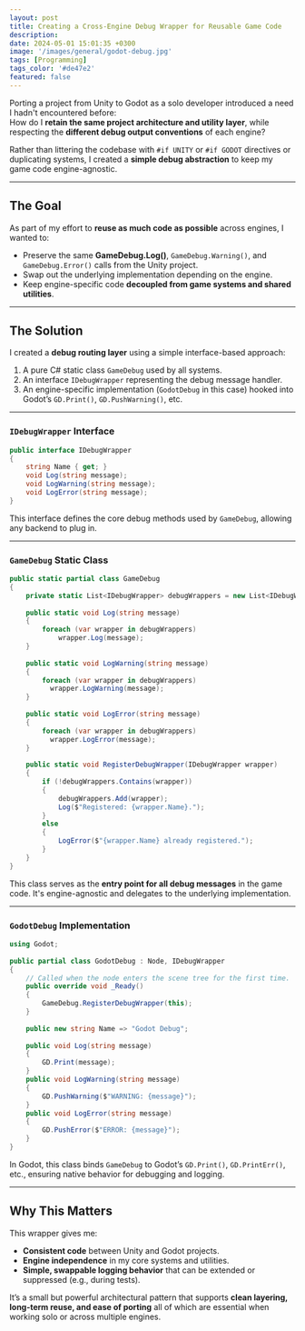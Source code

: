 ```yaml
---
layout: post
title: Creating a Cross-Engine Debug Wrapper for Reusable Game Code
description: 
date: 2024-05-01 15:01:35 +0300
image: '/images/general/godot-debug.jpg'
tags: [Programming]
tags_color: '#de47e2'
featured: false
---
```


Porting a project from Unity to Godot as a solo developer introduced a need I hadn't encountered before:  
How do I **retain the same project architecture and utility layer**, while respecting the **different debug output conventions** of each engine?

Rather than littering the codebase with `#if UNITY` or `#if GODOT` directives or duplicating systems, I created a **simple debug abstraction** to keep my game code engine-agnostic.

---

## The Goal

As part of my effort to **reuse as much code as possible** across engines, I wanted to:
- Preserve the same **GameDebug.Log()**, `GameDebug.Warning()`, and `GameDebug.Error()` calls from the Unity project.
- Swap out the underlying implementation depending on the engine.
- Keep engine-specific code **decoupled from game systems and shared utilities**.

---

## The Solution

I created a **debug routing layer** using a simple interface-based approach:

1. A pure C# static class `GameDebug` used by all systems.
2. An interface `IDebugWrapper` representing the debug message handler.
3. An engine-specific implementation (`GodotDebug` in this case) hooked into Godot’s `GD.Print()`, `GD.PushWarning()`, etc.

---

### `IDebugWrapper` Interface

```csharp
public interface IDebugWrapper  
{  
    string Name { get; }  
    void Log(string message);  
    void LogWarning(string message);  
    void LogError(string message);  
}
```

This interface defines the core debug methods used by `GameDebug`, allowing any backend to plug in.

---

### `GameDebug` Static Class

```csharp
public static partial class GameDebug  
{  
    private static List<IDebugWrapper> debugWrappers = new List<IDebugWrapper>();  
    
    public static void Log(string message)  
    {       
        foreach (var wrapper in debugWrappers)  
            wrapper.Log(message);  
    }    
    
    public static void LogWarning(string message)  
    {       
        foreach (var wrapper in debugWrappers)  
          wrapper.LogWarning(message);  
    }    
    
    public static void LogError(string message)  
    {       
        foreach (var wrapper in debugWrappers)  
          wrapper.LogError(message);  
    }  
   
    public static void RegisterDebugWrapper(IDebugWrapper wrapper)  
    {       
        if (!debugWrappers.Contains(wrapper))  
        {          
            debugWrappers.Add(wrapper);  
            Log($"Registered: {wrapper.Name}.");  
        }       
        else  
        {  
            LogError($"{wrapper.Name} already registered.");  
        }
    }
}
```

This class serves as the **entry point for all debug messages** in the game code. It's engine-agnostic and delegates to the underlying implementation.

---

### `GodotDebug` Implementation

```csharp
using Godot; 
  
public partial class GodotDebug : Node, IDebugWrapper  
{  
    // Called when the node enters the scene tree for the first time.  
    public override void _Ready()  
    {       
        GameDebug.RegisterDebugWrapper(this);  
    }  
    
    public new string Name => "Godot Debug";  
  
    public void Log(string message)  
    {       
        GD.Print(message);  
    }  
    public void LogWarning(string message)  
    {      
        GD.PushWarning($"WARNING: {message}");  
    }  
    public void LogError(string message)  
    {      
        GD.PushError($"ERROR: {message}");  
    }
}
```

In Godot, this class binds `GameDebug` to Godot’s `GD.Print()`, `GD.PrintErr()`, etc., ensuring native behavior for debugging and logging.

---

## Why This Matters

This wrapper gives me:
- **Consistent code** between Unity and Godot projects.
- **Engine independence** in my core systems and utilities.
- **Simple, swappable logging behavior** that can be extended or suppressed (e.g., during tests).

It’s a small but powerful architectural pattern that supports **clean layering, long-term reuse, and ease of porting** all of which are essential when working solo or across multiple engines.
